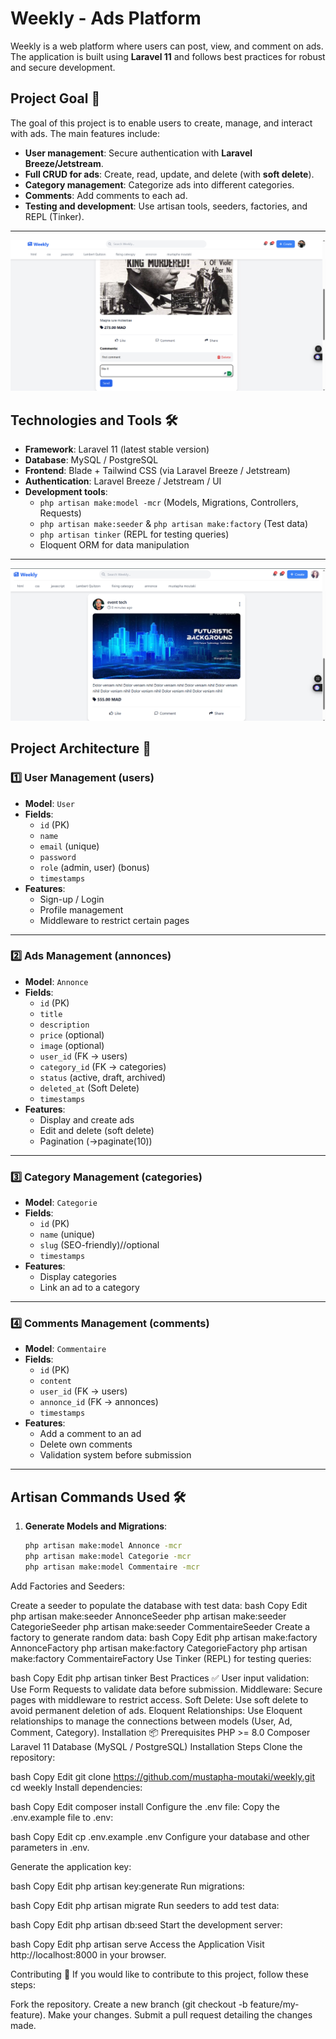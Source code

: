 # Weekly - Ads Platform

Weekly is a web platform where users can post, view, and comment on ads. The application is built using **Laravel 11** and follows best practices for robust and secure development.

## Project Goal 🎯

The goal of this project is to enable users to create, manage, and interact with ads. The main features include:

- **User management**: Secure authentication with **Laravel Breeze/Jetstream**.
- **Full CRUD for ads**: Create, read, update, and delete (with **soft delete**).
- **Category management**: Categorize ads into different categories.
- **Comments**: Add comments to each ad.
- **Testing and development**: Use artisan tools, seeders, factories, and REPL (Tinker).

---
![Project Screenshot](https://github.com/mustapha-moutaki/Sharing-Announcements-Platform---Weekly/blob/286955ea381a2d532d2e468341ecce9d3b034827/kingmorder.png)

## Technologies and Tools 🛠

- **Framework**: Laravel 11 (latest stable version)
- **Database**: MySQL / PostgreSQL
- **Frontend**: Blade + Tailwind CSS (via Laravel Breeze / Jetstream)
- **Authentication**: Laravel Breeze / Jetstream / UI
- **Development tools**:
  - `php artisan make:model -mcr` (Models, Migrations, Controllers, Requests)
  - `php artisan make:seeder` & `php artisan make:factory` (Test data)
  - `php artisan tinker` (REPL for testing queries)
  - Eloquent ORM for data manipulation

---
![Project Screenshot](https://github.com/mustapha-moutaki/Sharing-Announcements-Platform---Weekly/blob/633e7db8ba58f2b2d43bf22e4a5ff793d01efe06/eventtech.png)
## Project Architecture 📌

### 1️⃣ User Management (users)

- **Model**: `User`
- **Fields**:
  - `id` (PK)
  - `name`
  - `email` (unique)
  - `password`
  - `role` (admin, user) (bonus)
  - `timestamps`
- **Features**:
  - Sign-up / Login
  - Profile management
  - Middleware to restrict certain pages

---

### 2️⃣ Ads Management (annonces)

- **Model**: `Annonce`
- **Fields**:
  - `id` (PK)
  - `title`
  - `description`
  - `price` (optional)
  - `image` (optional)
  - `user_id` (FK → users)
  - `category_id` (FK → categories)
  - `status` (active, draft, archived)
  - `deleted_at` (Soft Delete)
  - `timestamps`
- **Features**:
  - Display and create ads
  - Edit and delete (soft delete)
  - Pagination (->paginate(10))

---

### 3️⃣ Category Management (categories)

- **Model**: `Categorie`
- **Fields**:
  - `id` (PK)
  - `name` (unique)
  - `slug` (SEO-friendly)//optional
  - `timestamps`
- **Features**:
  - Display categories
  - Link an ad to a category

---

### 4️⃣ Comments Management (comments)

- **Model**: `Commentaire`
- **Fields**:
  - `id` (PK)
  - `content`
  - `user_id` (FK → users)
  - `annonce_id` (FK → annonces)
  - `timestamps`
- **Features**:
  - Add a comment to an ad
  - Delete own comments
  - Validation system before submission

---

## Artisan Commands Used 🛠

1. **Generate Models and Migrations**:
   ```bash
   php artisan make:model Annonce -mcr
   php artisan make:model Categorie -mcr
   php artisan make:model Commentaire -mcr
Add Factories and Seeders:

Create a seeder to populate the database with test data:
bash
Copy
Edit
php artisan make:seeder AnnonceSeeder
php artisan make:seeder CategorieSeeder
php artisan make:seeder CommentaireSeeder
Create a factory to generate random data:
bash
Copy
Edit
php artisan make:factory AnnonceFactory
php artisan make:factory CategorieFactory
php artisan make:factory CommentaireFactory
Use Tinker (REPL) for testing queries:

bash
Copy
Edit
php artisan tinker
Best Practices ✅
User input validation: Use Form Requests to validate data before submission.
Middleware: Secure pages with middleware to restrict access.
Soft Delete: Use soft delete to avoid permanent deletion of ads.
Eloquent Relationships: Use Eloquent relationships to manage the connections between models (User, Ad, Comment, Category).
Installation 📦
Prerequisites
PHP >= 8.0
Composer
Laravel 11
Database (MySQL / PostgreSQL)
Installation Steps
Clone the repository:

bash
Copy
Edit
git clone https://github.com/mustapha-moutaki/weekly.git
cd weekly
Install dependencies:

bash
Copy
Edit
composer install
Configure the .env file: Copy the .env.example file to .env:

bash
Copy
Edit
cp .env.example .env
Configure your database and other parameters in .env.

Generate the application key:

bash
Copy
Edit
php artisan key:generate
Run migrations:

bash
Copy
Edit
php artisan migrate
Run seeders to add test data:

bash
Copy
Edit
php artisan db:seed
Start the development server:

bash
Copy
Edit
php artisan serve
Access the Application
Visit http://localhost:8000 in your browser.

Contributing 🤝
If you would like to contribute to this project, follow these steps:

Fork the repository.
Create a new branch (git checkout -b feature/my-feature).
Make your changes.
Submit a pull request detailing the changes made.
